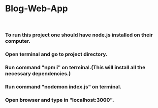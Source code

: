 <h1>Blog-Web-App</h1>
<br/>
<h3>To run this project one should have node.js installed on their computer.</h3>
<h3>Open terminal and go to project directory.</h3>
<h3>Run command "npm i" on terminal.(This will install all the necessary dependencies.)</h3>
<h3>Run command "nodemon index.js" on terminal.</h3>
<h3>Open browser and type in "localhost:3000".</h3>
